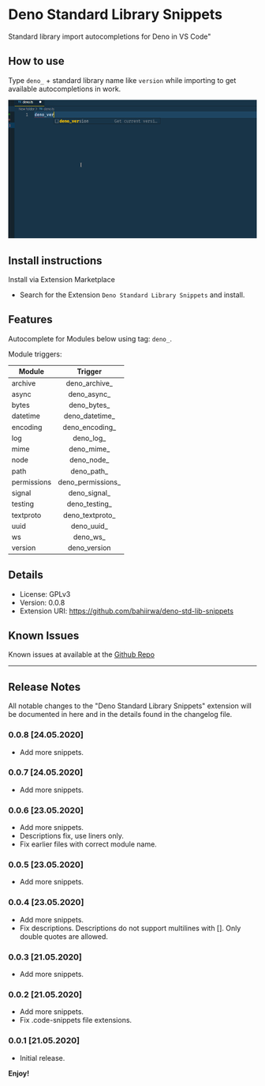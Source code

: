 # Deno Standard Library Snippets

Standard library import autocompletions for Deno in VS Code"

## How to use

Type `deno_` + standard library name like `version` while importing to get available autocompletions in work.

![Demo](https://github.com/bahiirwa/deno-std-lib-snippets/raw/master/images/deno-demo.gif)

## Install instructions

Install via Extension Marketplace

- Search for the Extension `Deno Standard Library Snippets` and install.

## Features

Autocomplete for Modules below using tag: `deno_`.

Module triggers:

| Module       | Trigger           |
| ------------ | :-------:         |
| archive      | deno_archive_     |
| async        | deno_async_       |
| bytes        | deno_bytes_       |
| datetime     | deno_datetime_    |
| encoding     | deno_encoding_    |
| log          | deno_log_         |
| mime         | deno_mime_        |
| node         | deno_node_        |
| path         | deno_path_        |
| permissions  | deno_permissions_ |
| signal       | deno_signal_      |
| testing      | deno_testing_     |
| textproto    | deno_textproto_   |
| uuid         | deno_uuid_        |
| ws           | deno_ws_          |
| version      | deno_version      |

## Details

-   License: GPLv3
-   Version: 0.0.8
-   Extension URI: https://github.com/bahiirwa/deno-std-lib-snippets

## Known Issues

Known issues at available at the [Github Repo](https://github.com/bahiirwa/deno-std-lib-snippets/issues)

-----------------------------------------------------------------------------------------------------------

## Release Notes

All notable changes to the "Deno Standard Library Snippets" extension will be documented in here and in the details found in the changelog file.

### 0.0.8 [24.05.2020]

- Add more snippets.

### 0.0.7 [24.05.2020]

- Add more snippets.

### 0.0.6 [23.05.2020]

- Add more snippets.
- Descriptions fix, use liners only.
- Fix earlier files with correct module name.

### 0.0.5 [23.05.2020]

- Add more snippets.

### 0.0.4 [23.05.2020]

- Add more snippets.
- Fix descriptions. Descriptions do not support multilines with []. Only double quotes are allowed.

### 0.0.3 [21.05.2020]

- Add more snippets.

### 0.0.2 [21.05.2020]

- Add more snippets.
- Fix .code-snippets file extensions.

### 0.0.1 [21.05.2020]

- Initial release.

**Enjoy!**
